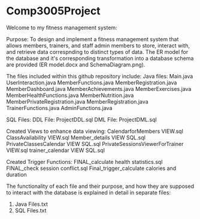 # Comp3005Project
Welcome to my fitness management system:

Purpose:
To design and implement a fitness management system that allows members, trainers, and staff admin members to store, interact with, and retrieve data correspnding to distinct types of data. The ER model for the database and it's corresponding transformation into a database schema are provided (ER model.docx and SchemaDiagram.png).

The files included within this github repository include:
Java files:
Main.java
UserInteraction.java
MemberFunctions.java
MemberRegistration.java
MemberDashboard.java
MemberAchievements.java
MemberExercises.java
MemberHealthFunctions.java
MemberNutrition.java
MemberPrivateRegistration.java
MemberRegistration.java
TrainerFunctions.java
AdminFunctions.java

SQL Files:
DDL File: ProjectDDL.sql
DML File: ProjectDML.sql

Created Views to enhance data viewing:
CalendarforMembers VIEW.sql
ClassAvailability VIEW.sql
Member_details VIEW SQL.sql
PrivateClassesCalendar VIEW SQL.sql
PrivateSessionsViewerForTrainer VIEW.sql
trainer_calendar VIEW SQL.sql

Created Trigger Functions:
FINAL_calculate health statistics.sql
FINAL_check session conflict.sql
Final_trigger_calculate calories and duration

The functionality of each file and their purpose, and how they are supposed to interact with the database is explained in detail in separate files:
1. Java Files.txt
2. SQL Files.txt
